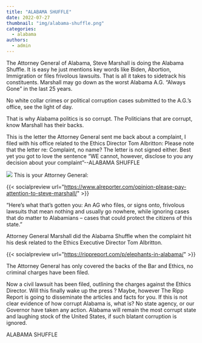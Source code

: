 ```yaml
---
title: "ALABAMA SHUFFLE"
date: 2022-07-27
thumbnail: "img/alabama-shuffle.png"
categories: 
  - alabama
authors: 
  - admin
---
```


The Attorney General of Alabama, Steve Marshall is doing the Alabama Shuffle. It is easy he just mentions key words like Biden, Abortion, Immigration or files frivolous lawsuits. That is all it takes to sidetrack his constituents. Marshall may go down as the worst Alabama A.G. “Always Gone” in the last 25 years.

No white collar crimes or political corruption cases submitted to the A.G.’s office, see the light of day.

That is why Alabama politics is so corrupt. The Politicians that are corrupt, know Marshall has their backs.

This is the letter the Attorney General sent me back about a complaint, I filed with his office related to the Ethics Director Tom Albritton: Please note that the letter re: Complaint, no name? The letter is not signed either. Best yet you got to love the sentence “WE cannot, however, disclose to you any decision about your complaint”--ALABAMA SHUFFLE

[![](https://web.archive.org/web/20220727201423/https://rippreport.com/wp-content/uploads/24eb704d-alletter.png)](https://rippreport.com/wp-content/uploads/24eb704d-alletter.png) This is your Attorney General:

{{< socialpreview url="https://www.alreporter.com/opinion-please-pay-attention-to-steve-marshall/" >}}

“Here’s what that’s gotten you: An AG who files, or signs onto, frivolous lawsuits that mean nothing and usually go nowhere, while ignoring cases that do matter to Alabamians – cases that could protect the citizens of this state.”

Attorney General Marshall did the Alabama Shuffle when the complaint hit his desk related to the Ethics Executive Director Tom Albritton.

{{< socialpreview url="https://rippreport.com/p/elephants-in-alabama/" >}}

The Attorney General has only covered the backs of the Bar and Ethics, no criminal charges have been filed.

Now a civil lawsuit has been filed, outlining the charges against the Ethics Director. Will this finally wake up the press ? Maybe, however The Ripp Report is going to disseminate the articles and facts for you. If this is not clear evidence of how corrupt Alabama is, what is? No state agency, or our Governor have taken any action. Alabama will remain the most corrupt state and laughing stock of the United States, if such blatant corruption is ignored.

ALABAMA SHUFFLE
